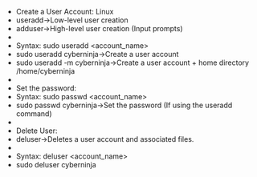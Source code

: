 - Create a User Account: Linux
- useradd→Low-level user creation
- adduser→High-level user creation (Input prompts)
- 
- Syntax: sudo useradd <account_name> 
- sudo useradd cyberninja→Create a user account
- sudo useradd -m cyberninja→Create a user account + home directory /home/cyberninja 
- 
- Set the password:
- Syntax: sudo passwd <account_name> 
- sudo passwd cyberninja→Set the password (If using the useradd command)
- 
- Delete User:
- deluser→Deletes a user account and associated files.
- 
- Syntax: deluser <account_name> 
- sudo deluser cyberninja 
